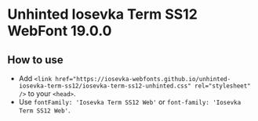 # Unhinted Iosevka Term SS12 WebFont 19.0.0

## How to use

- Add `<link href="https://iosevka-webfonts.github.io/unhinted-iosevka-term-ss12/iosevka-term-ss12-unhinted.css" rel="stylesheet" />` to your `<head>`.
- Use `fontFamily: 'Iosevka Term SS12 Web'` or `font-family: 'Iosevka Term SS12 Web'`.
